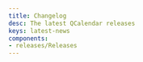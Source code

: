 ```yaml
---
title: Changelog
desc: The latest QCalendar releases
keys: latest-news
components:
- releases/Releases
---
```

<releases class="q-mt-sm"/>
